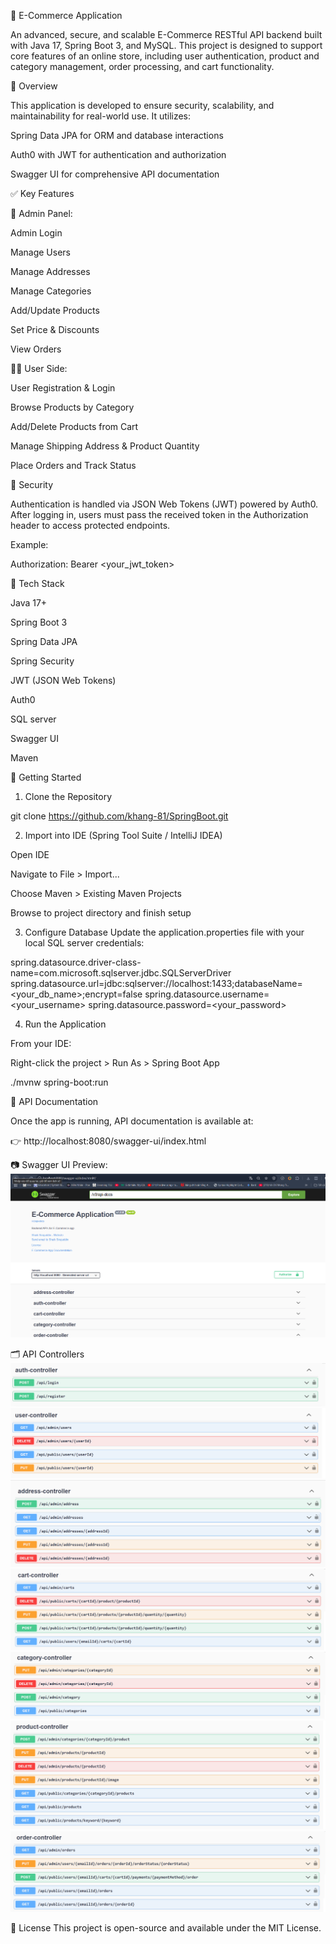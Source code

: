 🛒 E-Commerce Application

An advanced, secure, and scalable E-Commerce RESTful API backend built with Java 17, Spring Boot 3, and MySQL. This project is designed to support core features of an online store, including user authentication, product and category management, order processing, and cart functionality.

📌 Overview

This application is developed to ensure security, scalability, and maintainability for real-world use. It utilizes:

Spring Data JPA for ORM and database interactions

Auth0 with JWT for authentication and authorization

Swagger UI for comprehensive API documentation

✅ Key Features

🔐 Admin Panel:

Admin Login

Manage Users

Manage Addresses

Manage Categories

Add/Update Products

Set Price & Discounts

View Orders

🙋‍♂️ User Side:

User Registration & Login

Browse Products by Category

Add/Delete Products from Cart

Manage Shipping Address & Product Quantity

Place Orders and Track Status

🔐 Security

Authentication is handled via JSON Web Tokens (JWT) powered by Auth0. After logging in, users must pass the received token in the Authorization header to access protected endpoints.

Example:

Authorization: Bearer <your_jwt_token>

🧰 Tech Stack

Java 17+

Spring Boot 3

Spring Data JPA

Spring Security

JWT (JSON Web Tokens)

Auth0

SQL server

Swagger UI

Maven

🚀 Getting Started

1. Clone the Repository

git clone https://github.com/khang-81/SpringBoot.git

2. Import into IDE (Spring Tool Suite / IntelliJ IDEA)

Open IDE

Navigate to File > Import...

Choose Maven > Existing Maven Projects

Browse to project directory and finish setup

3. Configure Database
Update the application.properties file with your local SQL server credentials:

spring.datasource.driver-class-name=com.microsoft.sqlserver.jdbc.SQLServerDriver
spring.datasource.url=jdbc:sqlserver://localhost:1433;databaseName=<your_db_name>;encrypt=false
spring.datasource.username=<your_username>
spring.datasource.password=<your_password>

4. Run the Application

From your IDE:

Right-click the project > Run As > Spring Boot App

./mvnw spring-boot:run

📑 API Documentation

Once the app is running, API documentation is available at:

👉 http://localhost:8080/swagger-ui/index.html

📷 Swagger UI Preview:
![alt text](image.png)

🗂️ API Controllers
![alt text](image-1.png)
![alt text](image-2.png)
![alt text](image-3.png)
![alt text](image-4.png)
![alt text](image-5.png)
![alt text](image-6.png)
![alt text](image-7.png)

📜 License
This project is open-source and available under the MIT License.

